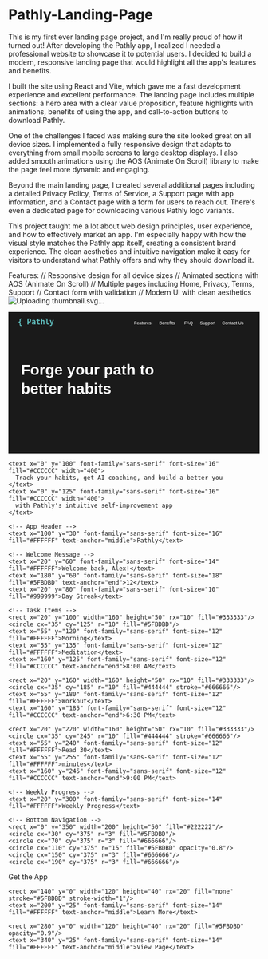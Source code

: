 # Pathly-Landing-Page
This is my first ever landing page project, and I'm really proud of how it turned out! After developing the Pathly app, I realized I needed a professional website to showcase it to potential users. I decided to build a modern, responsive landing page that would highlight all the app's features and benefits.

I built the site using React and Vite, which gave me a fast development experience and excellent performance. The landing page includes multiple sections: a hero area with a clear value proposition, feature highlights with animations, benefits of using the app, and call-to-action buttons to download Pathly.

One of the challenges I faced was making sure the site looked great on all device sizes. I implemented a fully responsive design that adapts to everything from small mobile screens to large desktop displays. I also added smooth animations using the AOS (Animate On Scroll) library to make the page feel more dynamic and engaging.

Beyond the main landing page, I created several additional pages including a detailed Privacy Policy, Terms of Service, a Support page with app information, and a Contact page with a form for users to reach out. There's even a dedicated page for downloading various Pathly logo variants.

This project taught me a lot about web design principles, user experience, and how to effectively market an app. I'm especially happy with how the visual style matches the Pathly app itself, creating a consistent brand experience. The clean aesthetics and intuitive navigation make it easy for visitors to understand what Pathly offers and why they should download it.

Features:
// Responsive design for all device sizes
// Animated sections with AOS (Animate On Scroll)
// Multiple pages including Home, Privacy, Terms, Support
// Contact form with validation
// Modern UI with clean aesthetics![Uploading thumbnail.svg…]()
<?xml version="1.0" encoding="UTF-8"?>
<svg width="800" height="450" viewBox="0 0 800 450" fill="none" xmlns="http://www.w3.org/2000/svg">
  <!-- Dark Background -->
  <rect width="800" height="450" fill="#1A1A1A"/>
  
  <!-- Pathly Logo and Header -->
  <g transform="translate(30, 40)">
    <text x="0" y="0" font-family="monospace" font-size="24" fill="#5FBDBD" font-weight="bold">{ Pathly</text>
  </g>
  
  <!-- Navigation Menu - Adjusted to prevent overlap -->
  <g transform="translate(400, 40)">
    <text x="0" y="0" font-family="sans-serif" font-size="14" fill="#FFFFFF">Features</text>
    <text x="80" y="0" font-family="sans-serif" font-size="14" fill="#FFFFFF">Benefits</text>
    <text x="160" y="0" font-family="sans-serif" font-size="14" fill="#FFFFFF">FAQ</text>
    <text x="210" y="0" font-family="sans-serif" font-size="14" fill="#FFFFFF">Support</text>
    <text x="280" y="0" font-family="sans-serif" font-size="14" fill="#FFFFFF">Contact Us</text>
  </g>
  
  <!-- Hero Text -->
  <g transform="translate(40, 200)">
    <text x="0" y="0" font-family="sans-serif" font-size="48" fill="#FFFFFF" font-weight="bold">Forge your path to</text>
    <text x="0" y="60" font-family="sans-serif" font-size="48" fill="#FFFFFF" font-weight="bold">better habits</text>
    
    <text x="0" y="100" font-family="sans-serif" font-size="16" fill="#CCCCCC" width="400">
      Track your habits, get AI coaching, and build a better you
    </text>
    <text x="0" y="125" font-family="sans-serif" font-size="16" fill="#CCCCCC" width="400">
      with Pathly's intuitive self-improvement app
    </text>
  </g>
  
  <!-- App Screenshot -->
  <g transform="translate(550, 180)">
    <rect x="0" y="0" width="200" height="400" rx="20" fill="#222222"/>
    
    <!-- App Header -->
    <text x="100" y="30" font-family="sans-serif" font-size="16" fill="#FFFFFF" text-anchor="middle">Pathly</text>
    
    <!-- Welcome Message -->
    <text x="20" y="60" font-family="sans-serif" font-size="14" fill="#FFFFFF">Welcome back, Alex!</text>
    <text x="180" y="60" font-family="sans-serif" font-size="18" fill="#5FBDBD" text-anchor="end">12</text>
    <text x="20" y="80" font-family="sans-serif" font-size="10" fill="#999999">Day Streak</text>
    
    <!-- Task Items -->
    <rect x="20" y="100" width="160" height="50" rx="10" fill="#333333"/>
    <circle cx="35" cy="125" r="10" fill="#5FBDBD"/>
    <text x="55" y="120" font-family="sans-serif" font-size="12" fill="#FFFFFF">Morning</text>
    <text x="55" y="135" font-family="sans-serif" font-size="12" fill="#FFFFFF">Meditation</text>
    <text x="160" y="125" font-family="sans-serif" font-size="12" fill="#CCCCCC" text-anchor="end">8:00 AM</text>
    
    <rect x="20" y="160" width="160" height="50" rx="10" fill="#333333"/>
    <circle cx="35" cy="185" r="10" fill="#444444" stroke="#666666"/>
    <text x="55" y="180" font-family="sans-serif" font-size="12" fill="#FFFFFF">Workout</text>
    <text x="160" y="185" font-family="sans-serif" font-size="12" fill="#CCCCCC" text-anchor="end">6:30 PM</text>
    
    <rect x="20" y="220" width="160" height="50" rx="10" fill="#333333"/>
    <circle cx="35" cy="245" r="10" fill="#444444" stroke="#666666"/>
    <text x="55" y="240" font-family="sans-serif" font-size="12" fill="#FFFFFF">Read 30</text>
    <text x="55" y="255" font-family="sans-serif" font-size="12" fill="#FFFFFF">minutes</text>
    <text x="160" y="245" font-family="sans-serif" font-size="12" fill="#CCCCCC" text-anchor="end">9:00 PM</text>
    
    <!-- Weekly Progress -->
    <text x="20" y="300" font-family="sans-serif" font-size="14" fill="#FFFFFF">Weekly Progress</text>
    
    <!-- Bottom Navigation -->
    <rect x="0" y="350" width="200" height="50" fill="#222222"/>
    <circle cx="30" cy="375" r="3" fill="#5FBDBD"/>
    <circle cx="70" cy="375" r="3" fill="#666666"/>
    <circle cx="110" cy="375" r="15" fill="#5FBDBD" opacity="0.8"/>
    <circle cx="150" cy="375" r="3" fill="#666666"/>
    <circle cx="190" cy="375" r="3" fill="#666666"/>
  </g>
  
  <!-- CTA Buttons -->
  <g transform="translate(40, 350)">
    <rect x="0" y="0" width="120" height="40" rx="20" fill="#5FBDBD"/>
    <text x="60" y="25" font-family="sans-serif" font-size="14" fill="#FFFFFF" text-anchor="middle">Get the App</text>
    
    <rect x="140" y="0" width="120" height="40" rx="20" fill="none" stroke="#5FBDBD" stroke-width="1"/>
    <text x="200" y="25" font-family="sans-serif" font-size="14" fill="#FFFFFF" text-anchor="middle">Learn More</text>
    
    <rect x="280" y="0" width="120" height="40" rx="20" fill="#5FBDBD" opacity="0.9"/>
    <text x="340" y="25" font-family="sans-serif" font-size="14" fill="#FFFFFF" text-anchor="middle">View Page</text>
  </g>
</svg> 
